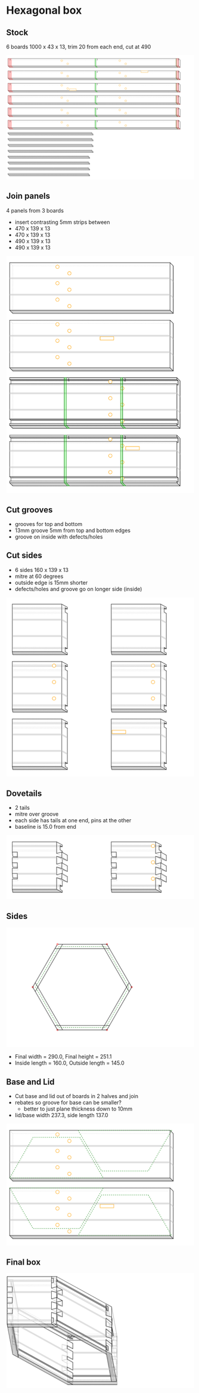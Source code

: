 # Hexagonal box
## Stock
6 boards 1000 x 43 x 13, trim 20 from each end, cut at 490

![Figure 1](hex_box1-strips/fig-1.svg)

## Join panels
4 panels from 3 boards
- insert contrasting 5mm strips between
- 470 x 139 x 13
- 470 x 139 x 13
- 490 x 139 x 13
- 490 x 139 x 13

![Figure 2](hex_box1-strips/fig-2.svg)

## Cut grooves
- grooves for top and bottom
- 13mm groove 5mm from top and bottom edges
- groove on inside with defects/holes
## Cut sides
- 6 sides 160 x 139 x 13
- mitre at 60 degrees
- outside edge is 15mm shorter
- defects/holes and groove go on longer side (inside)

![Figure 3](hex_box1-strips/fig-3.svg)

## Dovetails
- 2 tails
- mitre over groove
- each side has tails at one end, pins at the other
- baseline is 15.0 from end

![Figure 4](hex_box1-strips/fig-4.svg)

## Sides

![Figure 5](hex_box1-strips/fig-5.svg)

- Final width = 290.0, Final height = 251.1
- Inside length = 160.0, Outside length = 145.0
## Base and Lid
- Cut base and lid out of boards in 2 halves and join
- rebates so groove for base can be smaller?
   - better to just plane thickness down to 10mm
- lid/base width 237.3, side length 137.0

![Figure 6](hex_box1-strips/fig-6.svg)

## Final box

![Figure 7](hex_box1-strips/fig-7.svg)

